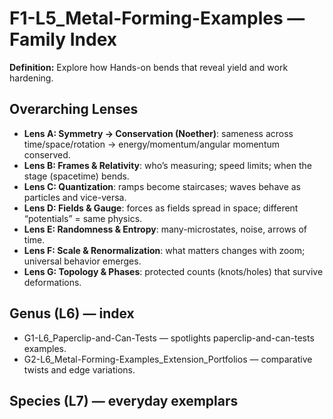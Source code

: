 # F1-L5_Metal-Forming-Examples — Family Index
**Definition:** Explore how Hands-on bends that reveal yield and work hardening.

## Overarching Lenses

- **Lens A: Symmetry -> Conservation (Noether)**: sameness across time/space/rotation → energy/momentum/angular momentum conserved.
- **Lens B: Frames & Relativity**: who’s measuring; speed limits; when the stage (spacetime) bends.
- **Lens C: Quantization**: ramps become staircases; waves behave as particles and vice-versa.
- **Lens D: Fields & Gauge**: forces as fields spread in space; different “potentials” = same physics.
- **Lens E: Randomness & Entropy**: many-microstates, noise, arrows of time.
- **Lens F: Scale & Renormalization**: what matters changes with zoom; universal behavior emerges.
- **Lens G: Topology & Phases**: protected counts (knots/holes) that survive deformations.

## Genus (L6) — index
- G1-L6_Paperclip-and-Can-Tests — spotlights paperclip-and-can-tests examples.
- G2-L6_Metal-Forming-Examples_Extension_Portfolios — comparative twists and edge variations.

## Species (L7) — everyday exemplars
